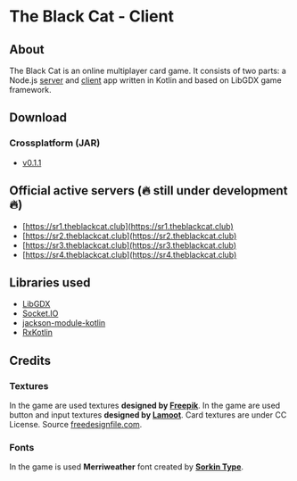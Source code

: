 # The Black Cat - Client

## About

The Black Cat is an online multiplayer card game. It consists of two parts: a Node.js [server](https://github.com/ErikCupal/the-black-cat-server) and [client](https://github.com/ErikCupal/the-black-cat-client) app written in Kotlin and based on LibGDX game framework.

## Download

### Crossplatform (JAR)

* [v0.1.1](https://drive.google.com/file/d/0By2pvUuh-O-MMExKRHFXanFNUkk/view?usp=sharing)

## Official active servers (🔥 still under development 🔥)

* [https://sr1.theblackcat.club](https://sr1.theblackcat.club)
* [https://sr2.theblackcat.club](https://sr2.theblackcat.club)
* [https://sr3.theblackcat.club](https://sr3.theblackcat.club)
* [https://sr4.theblackcat.club](https://sr4.theblackcat.club)

## Libraries used

* [LibGDX](https://libgdx.badlogicgames.com/)
* [Socket.IO](https://github.com/socketio/socket.io)
* [jackson-module-kotlin](https://github.com/FasterXML/jackson-module-kotlin)
* [RxKotlin](https://github.com/ReactiveX/RxKotlin)

## Credits

### Textures

In the game are used textures **designed by [Freepik](http://www.freepik.com/)**.
In the game are used button and input textures **designed by [Lamoot](https://opengameart.org/users/lamoot)**.
Card textures are under CC License. Source [freedesignfile.com](http://freedesignfile.com).

### Fonts

In the game is used **Merriweather** font created by **[Sorkin Type](http://sorkintype.com/)**.
